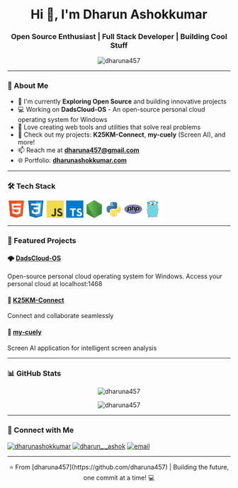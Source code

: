 <h1 align="center">Hi 👋, I'm Dharun Ashokkumar</h1>
<h3 align="center">Open Source Enthusiast | Full Stack Developer | Building Cool Stuff</h3>

<p align="center">
  <img src="https://komarev.com/ghpvc/?username=dharuna457&label=Profile%20views&color=0e75b6&style=flat" alt="dharuna457" />
</p>

---

### 🚀 About Me

- 🌱 I'm currently **Exploring Open Source** and building innovative projects
- 💻 Working on **DadsCloud-OS** - An open-source personal cloud operating system for Windows
- 🔧 Love creating web tools and utilities that solve real problems
- 🎯 Check out my projects: **K25KM-Connect**, **my-cuely** (Screen AI), and more!
- 📫 Reach me at **dharuna457@gmail.com**
- 🌐 Portfolio: **[dharunashokkumar.com](http://dharunashokkumar.com)**

---

### 🛠️ Tech Stack

<p align="left">
  <img src="https://raw.githubusercontent.com/devicons/devicon/master/icons/html5/html5-original.svg" alt="html5" width="40" height="40"/>
  <img src="https://raw.githubusercontent.com/devicons/devicon/master/icons/css3/css3-original.svg" alt="css3" width="40" height="40"/>
  <img src="https://raw.githubusercontent.com/devicons/devicon/master/icons/javascript/javascript-original.svg" alt="javascript" width="40" height="40"/>
  <img src="https://raw.githubusercontent.com/devicons/devicon/master/icons/typescript/typescript-original.svg" alt="typescript" width="40" height="40"/>
  <img src="https://raw.githubusercontent.com/devicons/devicon/master/icons/nodejs/nodejs-original.svg" alt="nodejs" width="40" height="40"/>
  <img src="https://raw.githubusercontent.com/devicons/devicon/master/icons/python/python-original.svg" alt="python" width="40" height="40"/>
  <img src="https://raw.githubusercontent.com/devicons/devicon/master/icons/php/php-original.svg" alt="php" width="40" height="40"/>
  <img src="https://raw.githubusercontent.com/devicons/devicon/master/icons/go/go-original.svg" alt="go" width="40" height="40"/>
</p>

---

### 📌 Featured Projects

#### 🌩️ [DadsCloud-OS](https://github.com/dharuna457/DadsCloud-OS)
Open-source personal cloud operating system for Windows. Access your personal cloud at localhost:1468

#### 🔗 [K25KM-Connect](https://github.com/dharuna457/K25KM-Connect)
Connect and collaborate seamlessly

#### 🤖 [my-cuely](https://github.com/dharuna457/my-cuely)
Screen AI application for intelligent screen analysis

---

### 📊 GitHub Stats

<p align="center">
  <img src="https://github-readme-stats.vercel.app/api?username=dharuna457&show_icons=true&theme=radical" alt="dharuna457" />
</p>

<p align="center">
  <img src="https://github-readme-streak-stats.herokuapp.com/?user=dharuna457&theme=radical" alt="dharuna457" />
</p>

---

### 🤝 Connect with Me

<p align="left">
  <a href="https://linkedin.com/in/dharunashokkumar" target="_blank"><img align="center" src="https://raw.githubusercontent.com/rahuldkjain/github-profile-readme-generator/master/src/images/icons/Social/linked-in-alt.svg" alt="dharunashokkumar" height="30" width="40" /></a>
  <a href="https://instagram.com/dharun_._ashok" target="_blank"><img align="center" src="https://raw.githubusercontent.com/rahuldkjain/github-profile-readme-generator/master/src/images/icons/Social/instagram.svg" alt="dharun_._ashok" height="30" width="40" /></a>
  <a href="mailto:dharuna457@gmail.com"><img align="center" src="https://img.shields.io/badge/Email-D14836?style=for-the-badge&logo=gmail&logoColor=white" alt="email" height="30"/></a>
</p>

---

<p align="center">⭐️ From [dharuna457](https://github.com/dharuna457) | Building the future, one commit at a time! 💻</p>
